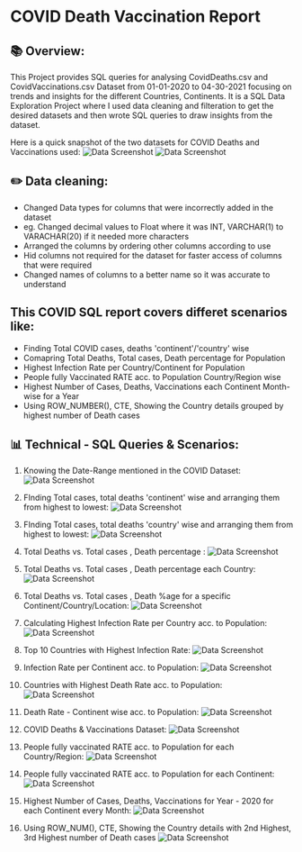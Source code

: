 # COVID Death Vaccination Report

## 📚 Overview:

This Project provides SQL queries for analysing CovidDeaths.csv and CovidVaccinations.csv Dataset from 01-01-2020 to 04-30-2021 focusing on trends and insights for the different Countries, Continents.
It is a SQL Data Exploration Project where I used data cleaning and filteration to get the desired datasets and then wrote SQL queries to draw insights from the dataset.

Here is a quick snapshot of the two datasets for COVID Deaths and Vaccinations used:
![Data Screenshot](https://github.com/dipshisingh31/COVID-Death-Vaccination_SQLReport/blob/main/COVID_Deaths.jpg)
![Data Screenshot](https://github.com/dipshisingh31/COVID-Death-Vaccination_SQLReport/blob/main/COVID_Vaccinations.jpg)


## ✏️ Data cleaning:

- Changed Data types for columns that were incorrectly added in the dataset
- eg. Changed decimal values to Float where it was INT, VARCHAR(1) to VARACHAR(20) if it needed more characters
- Arranged the columns by ordering other columns according to use
- Hid columns not required for the dataset for faster access of columns that were required
- Changed names of columns to a better name so it was accurate to understand
  

## This COVID SQL report covers differet scenarios like:
- Finding Total COVID cases, deaths 'continent'/'country' wise
- Comapring Total Deaths, Total cases, Death percentage for Population
- Highest Infection Rate per Country/Continent for Population
- People fully Vaccinated RATE acc. to Population Country/Region wise
- Highest Number of Cases, Deaths, Vaccinations each Continent Month-wise for a Year
- Using ROW_NUMBER(), CTE, Showing the Country details grouped by highest number of Death cases


## 📊 Technical - SQL Queries & Scenarios:

1. Knowing the Date-Range mentioned in the COVID Dataset:
        ![Data Screenshot](https://github.com/dipshisingh31/COVID-Death-Vaccination_SQLReport/blob/main/SQL1.jpg)

2. FInding Total cases, total deaths 'continent' wise and arranging them from highest to lowest:
        ![Data Screenshot](https://github.com/dipshisingh31/COVID-Death-Vaccination_SQLReport/blob/main/SQL2.jpg)

3. FInding Total cases, total deaths 'country' wise and arranging them from highest to lowest:
        ![Data Screenshot](SQL3_Survival_Rate_byclass.png)

4. Total Deaths vs. Total cases , Death percentage :
        ![Data Screenshot](SQL4_Survival_Rate_byclass.png)

5. Total Deaths vs. Total cases , Death percentage each Country:
        ![Data Screenshot](SQL5_Survival_Rate_byclass.png)

6. Total Deaths vs. Total cases , Death %age for a specific Continent/Country/Location:
        ![Data Screenshot](SQL6_Survival_Rate_byclass.png)

7. Calculating Highest Infection Rate per Country acc. to Population:
        ![Data Screenshot](SQL7_Survival_Rate_byclass.png)

8. Top 10 Countries with  Highest Infection Rate:
        ![Data Screenshot](SQL8_Survival_Rate_byclass.png)

9. Infection Rate per Continent acc. to Population:
        ![Data Screenshot](SQL9_Survival_Rate_byclass.png)

10. Countries with  Highest Death Rate acc. to Population:
        ![Data Screenshot](SQL10_Survival_Rate_byclass.png)

11. Death Rate - Continent wise acc. to Population:
        ![Data Screenshot](SQL11_Survival_Rate_byclass.png)

12. COVID Deaths & Vaccinations Dataset:
        ![Data Screenshot](SQL12_Survival_Rate_byclass.png)

13. People fully vaccinated RATE acc. to Population for each Country/Region:
        ![Data Screenshot](SQL13_Survival_Rate_byclass.png)

14. People fully vaccinated RATE acc. to Population for each Continent:
        ![Data Screenshot](SQL14_Survival_Rate_byclass.png)

15. Highest Number of Cases, Deaths, Vaccinations for Year - 2020 for each Continent every Month:
        ![Data Screenshot](SQL15_Survival_Rate_byclass.png)

16. Using ROW_NUM(), CTE, Showing the Country details with 2nd Highest, 3rd Highest number of Death cases
        ![Data Screenshot](SQL16_Survival_Rate_byclass.png)

